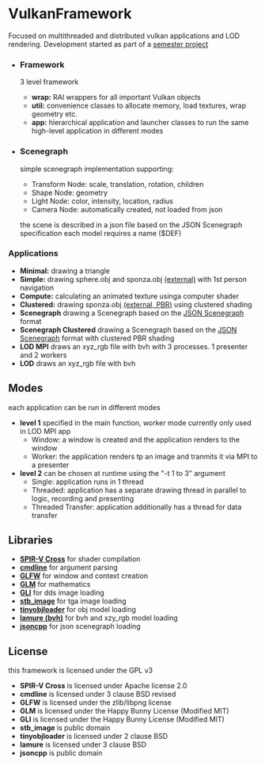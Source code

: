 # VulkanFramework
Focused on multithreaded and distributed vulkan applications and LOD rendering. Development started as part of a [semester project](https://www.uni-weimar.de/de/medien/professuren/medieninformatik/vr/teaching/ws-201617/project-inside-vulkan/)
* ### Framework
    3 level framework
    * **wrap:** RAI wrappers for all important Vulkan objects
    * **util:** convenience classes to allocate memory, load textures, wrap geometry etc.
    * **app:** hierarchical application and launcher classes to run the same high-level application in different modes
* ### Scenegraph
    simple scenegraph implementation supporting:
    * Transform Node: scale, translation, rotation, children
    * Shape Node: geometry
    * Light Node: color, intensity, location, radius
    * Camera Node: automatically created, not loaded from json
    
    the scene is described in a json file based on the JSON Scenegraph specification
    each model requires a name ($DEF)
### Applications
* **Minimal:** drawing a triangle
* **Simple:** drawing sphere.obj and sponza.obj [(external)](graphics.cs.williams.edu/data/) with 1st person navigation 
* **Compute:** calculating an animated texture usinga  computer shader
* **Clustered:** drawing sponza.obj [(external, PBR)](http://www.alexandre-pestana.com/pbr-textures-sponza/) using clustered shading
* **Scenegraph** drawing a Scenegraph based on the [JSON Scenegraph](https://github.com/wildpeaks/json-scenegraph) format
* **Scenegraph Clustered** drawing a Scenegraph based on the [JSON Scenegraph](https://github.com/wildpeaks/json-scenegraph) format with clustered PBR shading
* **LOD MPI** draws an xyz_rgb file with bvh with 3 processes. 1 presenter and 2 workers
* **LOD** draws an xyz_rgb file with bvh

## Modes
each application can be run in different modes
* **level 1** specified in the main function, worker mode currently only used in LOD MPI app
    * Window: a window is created and the application renders to the window
    * Worker: the application renders tp an image and tranmits it via MPI to a presenter
* **level 2** can be chosen at runtime using the "-t 1 to 3" argument 
    * Single: application runs in 1 thread
    * Threaded: application has a separate drawing thread in parallel to logic, recording and presenting
    * Threaded Transfer: application additionally has a thread for data transfer 

## Libraries
* [**SPIR-V Cross**](https://github.com/KhronosGroup/SPIRV-Cross) for shader compilation 
* [**cmdline**](https://github.com/tanakh/cmdline) for argument parsing
* [**GLFW**](http://www.glfw.org/) for window and context creation
* [**GLM**](glm.g-truc.net/) for mathematics
* [**GLI**](http://gli.g-truc.net/0.8.2/index.html) for dds image loading
* [**stb_image**](https://github.com/nothings/stb) for tga image loading
* [**tinyobjloader**](http://syoyo.github.io/tinyobjloader/) for obj model loading
* [**lamure (bvh)**](https://github.com/vrsys/lamure) for bvh and xzy_rgb model loading
* [**jsoncpp**](https://github.com/open-source-parsers/jsoncpp) for json scenegraph loading

## License
this framework is licensed under the GPL v3
* **SPIR-V Cross** is licensed under Apache license 2.0
* **cmdline** is licensed under 3 clause BSD revised
* **GLFW** is licensed under the zlib/libpng license
* **GLM** is licensed under the Happy Bunny License (Modified MIT)
* **GLI** is licensed under the Happy Bunny License (Modified MIT)
* **stb_image** is public domain
* **tinyobjloader** is licensed under 2 clause BSD
* **lamure** is licensed under 3 clause BSD
* **jsoncpp** is public domain
